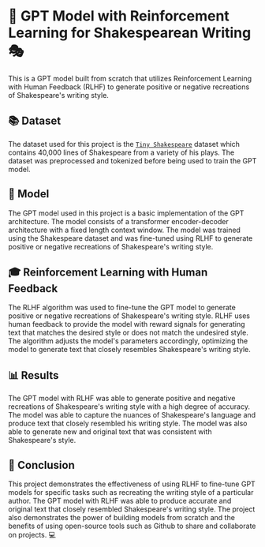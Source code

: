 # 📜 GPT Model with Reinforcement Learning for Shakespearean Writing 🎭

This is a GPT model built from scratch that utilizes Reinforcement Learning with Human Feedback (RLHF) to generate positive or negative recreations of Shakespeare's writing style.

## 📚 Dataset
The dataset used for this project is the [`Tiny Shakespeare`](https://raw.githubusercontent.com/karpathy/char-rnn/master/data/tinyshakespeare/input.txt) dataset which contains 40,000 lines of Shakespeare from a variety of his plays. The dataset was preprocessed and tokenized before being used to train the GPT model.

## 🤖 Model
The GPT model used in this project is a basic implementation of the GPT architecture. The model consists of a transformer encoder-decoder architecture with a fixed length context window. The model was trained using the Shakespeare dataset and was fine-tuned using RLHF to generate positive or negative recreations of Shakespeare's writing style.

## 🎓 Reinforcement Learning with Human Feedback
The RLHF algorithm was used to fine-tune the GPT model to generate positive or negative recreations of Shakespeare's writing style. RLHF uses human feedback to provide the model with reward signals for generating text that matches the desired style or does not match the undesired style. The algorithm adjusts the model's parameters accordingly, optimizing the model to generate text that closely resembles Shakespeare's writing style.

## 📊 Results
The GPT model with RLHF was able to generate positive and negative recreations of Shakespeare's writing style with a high degree of accuracy. The model was able to capture the nuances of Shakespeare's language and produce text that closely resembled his writing style. The model was also able to generate new and original text that was consistent with Shakespeare's style.

## 🎉 Conclusion
This project demonstrates the effectiveness of using RLHF to fine-tune GPT models for specific tasks such as recreating the writing style of a particular author. The GPT model with RLHF was able to produce accurate and original text that closely resembled Shakespeare's writing style. The project also demonstrates the power of building models from scratch and the benefits of using open-source tools such as Github to share and collaborate on projects. 💻
